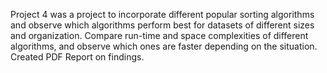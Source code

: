 Project 4 was a project to incorporate different popular sorting algorithms and observe which algorithms perform best for datasets of different sizes and organization. 
Compare run-time and space complexities of different algorithms, and observe which ones are faster depending on the situation. 
Created PDF Report on findings. 
